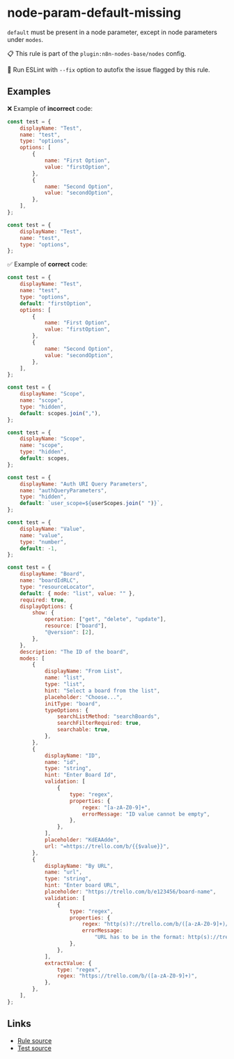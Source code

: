 [//]: # "File generated from a template. Do not edit this file directly."

# node-param-default-missing

`default` must be present in a node parameter, except in node parameters under `modes`.

📋 This rule is part of the `plugin:n8n-nodes-base/nodes` config.

🔧 Run ESLint with `--fix` option to autofix the issue flagged by this rule.

## Examples

❌ Example of **incorrect** code:

```js
const test = {
	displayName: "Test",
	name: "test",
	type: "options",
	options: [
		{
			name: "First Option",
			value: "firstOption",
		},
		{
			name: "Second Option",
			value: "secondOption",
		},
	],
};

const test = {
	displayName: "Test",
	name: "test",
	type: "options",
};
```

✅ Example of **correct** code:

```js
const test = {
	displayName: "Test",
	name: "test",
	type: "options",
	default: "firstOption",
	options: [
		{
			name: "First Option",
			value: "firstOption",
		},
		{
			name: "Second Option",
			value: "secondOption",
		},
	],
};

const test = {
	displayName: "Scope",
	name: "scope",
	type: "hidden",
	default: scopes.join(","),
};

const test = {
	displayName: "Scope",
	name: "scope",
	type: "hidden",
	default: scopes,
};

const test = {
	displayName: "Auth URI Query Parameters",
	name: "authQueryParameters",
	type: "hidden",
	default: `user_scope=${userScopes.join(" ")}`,
};

const test = {
	displayName: "Value",
	name: "value",
	type: "number",
	default: -1,
};

const test = {
	displayName: "Board",
	name: "boardIdRLC",
	type: "resourceLocator",
	default: { mode: "list", value: "" },
	required: true,
	displayOptions: {
		show: {
			operation: ["get", "delete", "update"],
			resource: ["board"],
			"@version": [2],
		},
	},
	description: "The ID of the board",
	modes: [
		{
			displayName: "From List",
			name: "list",
			type: "list",
			hint: "Select a board from the list",
			placeholder: "Choose...",
			initType: "board",
			typeOptions: {
				searchListMethod: "searchBoards",
				searchFilterRequired: true,
				searchable: true,
			},
		},
		{
			displayName: "ID",
			name: "id",
			type: "string",
			hint: "Enter Board Id",
			validation: [
				{
					type: "regex",
					properties: {
						regex: "[a-zA-Z0-9]+",
						errorMessage: "ID value cannot be empty",
					},
				},
			],
			placeholder: "KdEAAdde",
			url: "=https://trello.com/b/{{$value}}",
		},
		{
			displayName: "By URL",
			name: "url",
			type: "string",
			hint: "Enter board URL",
			placeholder: "https://trello.com/b/e123456/board-name",
			validation: [
				{
					type: "regex",
					properties: {
						regex: "http(s)?://trello.com/b/([a-zA-Z0-9]+)/[a-zA-Z0-9]+",
						errorMessage:
							"URL has to be in the format: http(s)://trello.com/b/<board ID>/<board name>",
					},
				},
			],
			extractValue: {
				type: "regex",
				regex: "https://trello.com/b/([a-zA-Z0-9]+)",
			},
		},
	],
};
```

## Links

- [Rule source](../../lib/rules/node-param-default-missing.ts)
- [Test source](../../tests/node-param-default-missing.test.ts)
